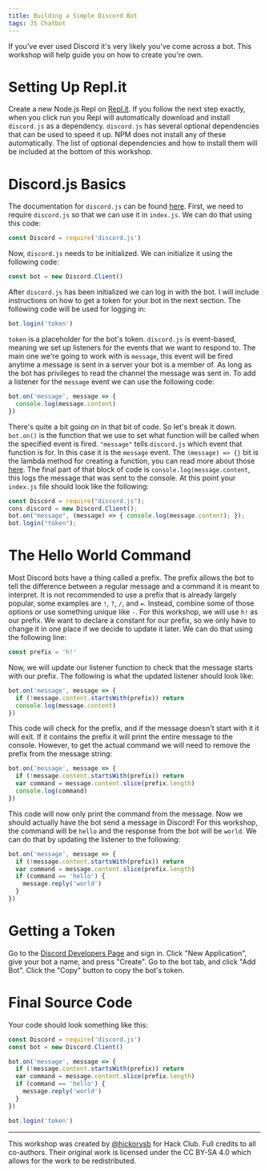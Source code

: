 ```yaml
---
title: Building a Simple Discord Bot
tags: JS Chatbot
---
```


If you've ever used Discord it's very likely you've come across a bot. This workshop will help guide you on how to create you're own.

# Setting Up Repl.it

Create a new Node.js Repl on [Repl.it](https://repl.it/). If you follow the next step exactly, when you click run you Repl will automatically download and install `discord.js` as a dependency. `discord.js` has several optional dependencies that can be used to speed it up. NPM does not install any of these automatically. The list of optional dependencies and how to install them will be included at the bottom of this workshop.

# Discord.js Basics

The documentation for `discord.js` can be found [here](http://discord.js.org/). First, we need to require `discord.js` so that we can use it in `index.js`. We can do that using this code:

```js
const Discord = require('discord.js')
```

Now, `discord.js` needs to be initialized. We can initialize it using the following code:

```js
const bot = new Discord.Client()
```

After `discord.js` has been initialized we can log in with the bot. I will include instructions on how to get a token for your bot in the next section. The following code will be used for logging in:

```js
bot.login('token')
```

`token` is a placeholder for the bot's token. `discord.js` is event-based, meaning we set up listeners for the events that we want to respond to. The main one we're going to work with is `message`, this event will be fired anytime a message is sent in a server your bot is a member of. As long as the bot has privileges to read the channel the message was sent in. To add a listener for the `message` event we can use the following code:

```js
bot.on('message', message => {
  console.log(message.content)
})
```

There's quite a bit going on in that bit of code. So let's break it down. `bot.on()` is the function that we use to set what function will be called when the specified event is fired. `"message"` tells `discord.js` which event that function is for. In this case it is the `message` event. The `(message) => {}` bit is the lambda method for creating a function, you can read more about those [here](https://www.vinta.com.br/blog/2015/javascript-lambda-and-arrow-functions/). The final part of that block of code is `console.log(message.content`, this logs the message that was sent to the console. At this point your `index.js` file should look like the following:

```js
const Discord = require("discord.js");
cons discord = new Discord.Client();
bot.on("message", (message) => { console.log(message.content); });
bot.login("token");
```

# The Hello World Command

Most Discord bots have a thing called a prefix. The prefix allows the bot to tell the difference between a regular message and a command it is meant to interpret. It is not recommended to use a prefix that is already largely popular, some examples are `!`, `?`, `/`, and `=`. Instead, combine some of those options or use something unique like `-`. For this workshop, we will use `h!` as our prefix. We want to declare a constant for our prefix, so we only have to change it in one place if we decide to update it later. We can do that using the following line:

```js
const prefix = 'h!'
```

Now, we will update our listener function to check that the message starts with our prefix. The following is what the updated listener should look like:

```js
bot.on('message', message => {
  if (!message.content.startsWith(prefix)) return
  console.log(message.content)
})
```

This code will check for the prefix, and if the message doesn't start with it it will exit. If it contains the prefix it will print the entire message to the console. However, to get the actual command we will need to remove the prefix from the message string:

```js
bot.on('message', message => {
  if (!message.content.startsWith(prefix)) return
  var command = message.content.slice(prefix.length)
  console.log(command)
})
```

This code will now only print the command from the message. Now we should actually have the bot send a message in Discord! For this workshop, the command will be `hello` and the response from the bot will be `world`. We can do that by updating the listener to the following:

```js
bot.on('message', message => {
  if (!message.content.startsWith(prefix)) return
  var command = message.content.slice(prefix.length)
  if (command == 'hello') {
    message.reply('world')
  }
})
```

# Getting a Token

Go to the [Discord Developers Page](https://discordapp.com/developers/applications/) and sign in. Click "New Application", give your bot a name, and press "Create". Go to the bot tab, and click "Add Bot". Click the "Copy" button to copy the bot's token.

# Final Source Code

Your code should look something like this:

```js
const Discord = require('discord.js')
const bot = new Discord.Client()

bot.on('message', message => {
  if (!message.content.startsWith(prefix)) return
  var command = message.content.slice(prefix.length)
  if (command == 'hello') {
    message.reply('world')
  }
})

bot.login('token')
```

-----

This workshop was created by [@hickorysb](https://github.com/hickorysb) for Hack Club. Full credits to all co-authors. Their original work is licensed under the CC BY-SA 4.0 which allows for the work to be redistributed.
